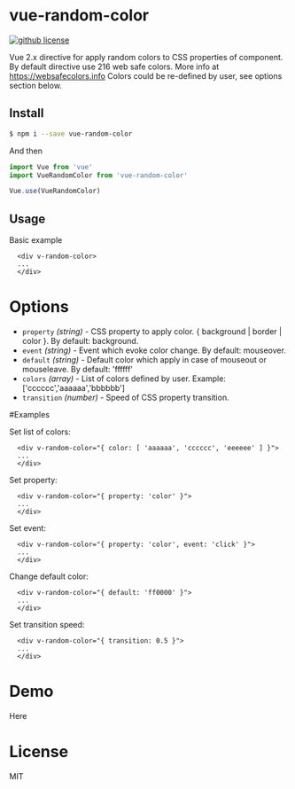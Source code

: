# vue-random-color


[![github license](https://badgen.net/github/license/acidbeast/vue-random-color)](https://github.com/acidbeast/vue-random-color/blob/master/LICENSE)


Vue 2.x directive for apply random colors to CSS properties of component.
By default directive use 216 web safe colors. More info at https://websafecolors.info
Colors could be re-defined by user, see options section below.


## Install

```bash
$ npm i --save vue-random-color
```

And then

```javascript
import Vue from 'vue'
import VueRandomColor from 'vue-random-color'

Vue.use(VueRandomColor)
```

## Usage

Basic example

```vue
  <div v-random-color>
  ...
  </div>
```

# Options
* `property` _(string)_ - CSS property to apply color. { background | border | color }.  By default: background.
* `event` _(string)_ - Event which evoke color change. By default: mouseover.
* `default` _(string)_ - Default color which apply in case of mouseout or mouseleave. By default: 'ffffff'
* `colors` _(array)_ - List of colors defined by user. Example: ['cccccc','aaaaaa','bbbbbb']
* `transition` _(number)_ - Speed of CSS property transition.


#Examples

Set list of colors:

```vue
  <div v-random-color="{ color: [ 'aaaaaa', 'cccccc', 'eeeeee' ] }">
  ...
  </div>
```

Set property:

```vue
  <div v-random-color="{ property: 'color' }">
  ...
  </div>
```

Set event:

```vue
  <div v-random-color="{ property: 'color', event: 'click' }">
  ...
  </div>
```

Change default color:

```vue
  <div v-random-color="{ default: 'ff0000' }">
  ...
  </div>
```

Set transition speed:

```vue
  <div v-random-color="{ transition: 0.5 }">
  ...
  </div>
```

# Demo

Here

# License

MIT

